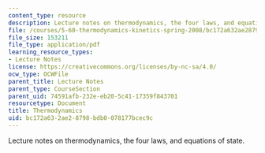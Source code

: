 ```yaml
---
content_type: resource
description: Lecture notes on thermodynamics, the four laws, and equations of state.
file: /courses/5-60-thermodynamics-kinetics-spring-2008/bc172a632ae28798bdb0078177bcec9c_5_60_lecture1.pdf
file_size: 153211
file_type: application/pdf
learning_resource_types:
- Lecture Notes
license: https://creativecommons.org/licenses/by-nc-sa/4.0/
ocw_type: OCWFile
parent_title: Lecture Notes
parent_type: CourseSection
parent_uid: 74591afb-232e-eb20-5c41-17359f843701
resourcetype: Document
title: Thermodynamics
uid: bc172a63-2ae2-8798-bdb0-078177bcec9c
---
```

Lecture notes on thermodynamics, the four laws, and equations of state.